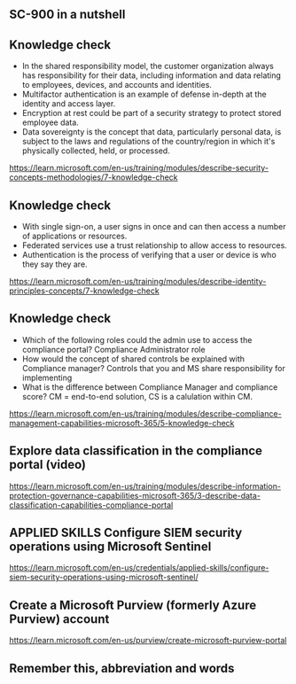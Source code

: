 ## SC-900 in a nutshell


## Knowledge check 

* In the shared responsibility model, the customer organization always has responsibility for their data, including information and data relating to employees, devices, and accounts and identities.
* Multifactor authentication is an example of defense in-depth at the identity and access layer.
* Encryption at rest could be part of a security strategy to protect stored employee data.
* Data sovereignty is the concept that data, particularly personal data, is subject to the laws and regulations of the country/region in which it's physically collected, held, or processed.

https://learn.microsoft.com/en-us/training/modules/describe-security-concepts-methodologies/7-knowledge-check


## Knowledge check 

* With single sign-on, a user signs in once and can then access a number of applications or resources.
* Federated services use a trust relationship to allow access to resources.
* Authentication is the process of verifying that a user or device is who they say they are.

https://learn.microsoft.com/en-us/training/modules/describe-identity-principles-concepts/7-knowledge-check


## Knowledge check 

* Which of the following roles could the admin use to access the compliance portal? Compliance Administrator role
* How would the concept of shared controls be explained with Compliance manager?  Controls that you and MS share responsibility for implementing
* What is the difference between Compliance Manager and compliance score? CM = end-to-end solution, CS is a calulation within CM.

https://learn.microsoft.com/en-us/training/modules/describe-compliance-management-capabilities-microsoft-365/5-knowledge-check


## Explore data classification in the compliance portal (video)

https://learn.microsoft.com/en-us/training/modules/describe-information-protection-governance-capabilities-microsoft-365/3-describe-data-classification-capabilities-compliance-portal

## APPLIED SKILLS Configure SIEM security operations using Microsoft Sentinel

https://learn.microsoft.com/en-us/credentials/applied-skills/configure-siem-security-operations-using-microsoft-sentinel/

## Create a Microsoft Purview (formerly Azure Purview) account

https://learn.microsoft.com/en-us/purview/create-microsoft-purview-portal



## Remember this, abbreviation and words

